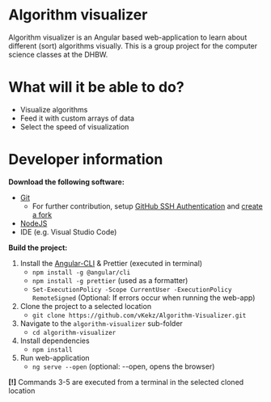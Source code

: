 # Algorithm visualizer

Algorithm visualizer is an Angular based web-application to learn about different (sort) algorithms visually.
This is a group project for the computer science classes at the DHBW.

# What will it be able to do?

- Visualize algorithms
- Feed it with custom arrays of data
- Select the speed of visualization

# Developer information

**Download the following software:**
- [Git](https://git-scm.com/downloads)
  - For further contribution, setup [GitHub SSH Authentication](https://docs.github.com/en/authentication/connecting-to-github-with-ssh/generating-a-new-ssh-key-and-adding-it-to-the-ssh-agent) and [create a fork](https://github.com/vKekz/Algorithm-Visualizer/fork)
- [NodeJS](https://nodejs.org/download/release/latest/)
- IDE (e.g. Visual Studio Code)

**Build the project:**
1. Install the [Angular-CLI](https://angular.dev/tools/cli/setup-local#install-the-angular-cli) & Prettier (executed in terminal)
    - `npm install -g @angular/cli`
    - `npm install -g prettier` (used as a formatter)
    - `Set-ExecutionPolicy -Scope CurrentUser -ExecutionPolicy RemoteSigned` (Optional: If errors occur when running the web-app)
2. Clone the project to a selected location
    - `git clone https://github.com/vKekz/Algorithm-Visualizer.git`
3. Navigate to the `algorithm-visualizer` sub-folder
   - `cd algorithm-visualizer`
4. Install dependencies
   - `npm install`
5. Run web-application
   - `ng serve --open` (optional: --open, opens the browser)

**[!]** Commands 3-5 are executed from a terminal in the selected cloned location